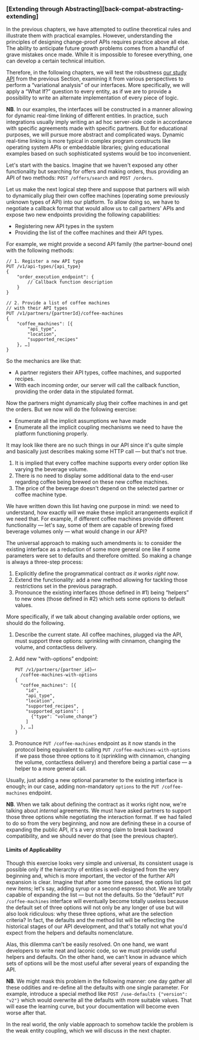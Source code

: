 ### [Extending through Abstracting][back-compat-abstracting-extending]

In the previous chapters, we have attempted to outline theoretical rules and illustrate them with practical examples. However, understanding the principles of designing change-proof APIs requires practice above all else. The ability to anticipate future growth problems comes from a handful of grave mistakes once made. While it is impossible to foresee everything, one can develop a certain technical intuition.

Therefore, in the following chapters, we will test the robustness [our study API](#api-design-annex) from the previous Section, examining it from various perspectives to perform a “variational analysis” of our interfaces. More specifically, we will apply a “What If?” question to every entity, as if we are to provide a possibility to write an alternate implementation of every piece of logic.

**NB**. In our examples, the interfaces will be constructed in a manner allowing for dynamic real-time linking of different entities. In practice, such integrations usually imply writing an ad hoc server-side code in accordance with specific agreements made with specific partners. But for educational purposes, we will pursue more abstract and complicated ways. Dynamic real-time linking is more typical in complex program constructs like operating system APIs or embeddable libraries; giving educational examples based on such sophisticated systems would be too inconvenient.

Let's start with the basics. Imagine that we haven't exposed any other functionality but searching for offers and making orders, thus providing an API of two methods: `POST /offers/search` and `POST /orders`.

Let us make the next logical step there and suppose that partners will wish to dynamically plug their own coffee machines (operating some previously unknown types of API) into our platform. To allow doing so, we have to negotiate a callback format that would allow us to call partners' APIs and expose two new endpoints providing the following capabilities:
  * Registering new API types in the system
  * Providing the list of the coffee machines and their API types.

For example, we might provide a second API family (the partner-bound one) with the following methods:

```
// 1. Register a new API type
PUT /v1/api-types/{api_type}
{
    "order_execution_endpoint": {
        // Callback function description
    }
}
```

```
// 2. Provide a list of coffee machines
// with their API types
PUT /v1/partners/{partnerId}/coffee-machines
{
    "coffee_machines": [{
        "api_type",
        "location",
        "supported_recipes"
    }, …]
}
```

So the mechanics are like that:
  * A partner registers their API types, coffee machines, and supported recipes.
  * With each incoming order, our server will call the callback function, providing the order data in the stipulated format.

Now the partners might dynamically plug their coffee machines in and get the orders. But we now will do the following exercise:
  * Enumerate all the implicit assumptions we have made
  * Enumerate all the implicit coupling mechanisms we need to have the platform functioning properly.

It may look like there are no such things in our API since it's quite simple and basically just describes making some HTTP call — but that's not true.
  1. It is implied that every coffee machine supports every order option like varying the beverage volume.
  2. There is no need to display some additional data to the end-user regarding coffee being brewed on these new coffee machines.
  3. The price of the beverage doesn't depend on the selected partner or coffee machine type.

We have written down this list having one purpose in mind: we need to understand, how exactly will we make these implicit arrangements explicit if we need that. For example, if different coffee machines provide different functionality — let's say, some of them are capable of brewing fixed beverage volumes only — what would change in our API?

The universal approach to making such amendments is: to consider the existing interface as a reduction of some more general one like if some parameters were set to defaults and therefore omitted. So making a change is always a three-step process:

  1. Explicitly define the programmatical contract *as it works right now*.
  2. Extend the functionality: add a new method allowing for tackling those restrictions set in the previous paragraph.
  3. Pronounce the existing interfaces (those defined in \#1) being “helpers” to new ones (those defined in \#2) which sets some options to default values.

More specifically, if we talk about changing available order options, we should do the following.

  1. Describe the current state. All coffee machines, plugged via the API, must support three options: sprinkling with cinnamon, changing the volume, and contactless delivery.

  2. Add new “with-options” endpoint:
        ```
        PUT /v1/partners/{partner_id}⮠
          /coffee-machines-with-options
        {
          "coffee_machines": [{
            "id",
            "api_type",
            "location",
            "supported_recipes",
            "supported_options": [
              {"type": "volume_change"}
            ]
          }, …]
        }
        ```
  
  3. Pronounce `PUT /coffee-machines` endpoint as it now stands in the protocol being equivalent to calling `PUT /coffee-machines-with-options` if we pass those three options to it (sprinkling with cinnamon, changing the volume, contactless delivery) and therefore being a partial case — a helper to a more general call.

Usually, just adding a new optional parameter to the existing interface is enough; in our case, adding non-mandatory `options` to the `PUT /coffee-machines` endpoint.

**NB**. When we talk about defining the contract as it works right now, we're talking about *internal* agreements. We must have asked partners to support those three options while negotiating the interaction format. If we had failed to do so from the very beginning, and now are defining these in a course of expanding the public API, it's a very strong claim to break backward compatibility, and we should never do that (see the previous chapter).

#### Limits of Applicability

Though this exercise looks very simple and universal, its consistent usage is possible only if the hierarchy of entities is well-designed from the very beginning and, which is more important, the vector of the further API expansion is clear. Imagine that after some time passed, the options list got new items; let's say, adding syrup or a second espresso shot. We are totally capable of expanding the list — but not the defaults. So the “default” `PUT /coffee-machines` interface will eventually become totally useless because the default set of three options will not only be any longer of use but will also look ridiculous: why these three options, what are the selection criteria? In fact, the defaults and the method list will be reflecting the historical stages of our API development, and that's totally not what you'd expect from the helpers and defaults nomenclature.

Alas, this dilemma can't be easily resolved. On one hand, we want developers to write neat and laconic code, so we must provide useful helpers and defaults. On the other hand, we can't know in advance which sets of options will be the most useful after several years of expanding the API.

**NB**. We might mask this problem in the following manner: one day gather all these oddities and re-define all the defaults with one single parameter. For example, introduce a special method like `POST /use-defaults {"version": "v2"}` which would overwrite all the defaults with more suitable values. That will ease the learning curve, but your documentation will become even worse after that.

In the real world, the only viable approach to somehow tackle the problem is the weak entity coupling, which we will discuss in the next chapter.